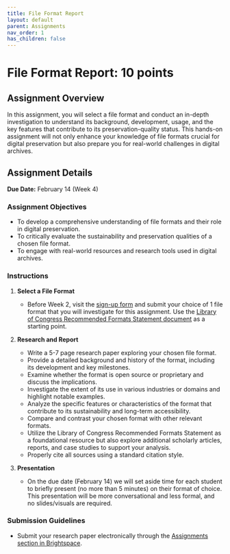 ```yaml
---
title: File Format Report
layout: default
parent: Assignments
nav_order: 1
has_children: false
---
```


# File Format Report: 10 points

## Assignment Overview

In this assignment, you will select a file format and conduct an in-depth investigation to understand its background, development, usage, and the key features that contribute to its preservation-quality status. This hands-on assignment will not only enhance your knowledge of file formats crucial for digital preservation but also prepare you for real-world challenges in digital archives.

## Assignment Details
 
**Due Date:** February 14 (Week 4)

### Assignment Objectives

- To develop a comprehensive understanding of file formats and their role in digital preservation.
- To critically evaluate the sustainability and preservation qualities of a chosen file format.
- To engage with real-world resources and research tools used in digital archives.

### Instructions

1. **Select a File Format**
   - Before Week 2, visit the <a href="https://docs.google.com/forms/d/e/1FAIpQLScwKdSzB8FUcoP-tl2OQ6xo_6qyzXRBGerYk0DnQ8BQzyQKhA/viewform" target="_blank">sign-up form</a> and submit your choice of 1 file format that you will investigate for this assignment. Use the <a href="https://www.loc.gov/preservation/resources/rfs/TOC.html" target="_blank">Library of Congress Recommended Formats Statement document</a> as a starting point.

2. **Research and Report**
   - Write a 5-7 page research paper exploring your chosen file format.
   - Provide a detailed background and history of the format, including its development and key milestones.
   - Examine whether the format is open source or proprietary and discuss the implications.
   - Investigate the extent of its use in various industries or domains and highlight notable examples.
   - Analyze the specific features or characteristics of the format that contribute to its sustainability and long-term accessibility.
   - Compare and contrast your chosen format with other relevant formats.
   - Utilize the Library of Congress Recommended Formats Statement as a foundational resource but also explore additional scholarly articles, reports, and case studies to support your analysis.
   - Properly cite all sources using a standard citation style.

3. **Presentation**
   - On the due date (February 14) we will set aside time for each student to briefly present (no more than 5 minutes) on their format of choice. This presentation will be more conversational and less formal, and no slides/visuals are required.

### Submission Guidelines

- Submit your research paper electronically through the <a href="https://brightspace.nyu.edu/d2l/lms/dropbox/admin/folders_manage.d2l?ou=346663" target="_blank">Assignments section in Brightspace</a>.
